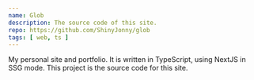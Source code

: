 ```yaml
---
name: Glob
description: The source code of this site.
repo: https://github.com/ShinyJonny/glob
tags: [ web, ts ]
---
```


My personal site and portfolio. It is written in TypeScript, using NextJS in SSG mode. This project is the source code for this site.
